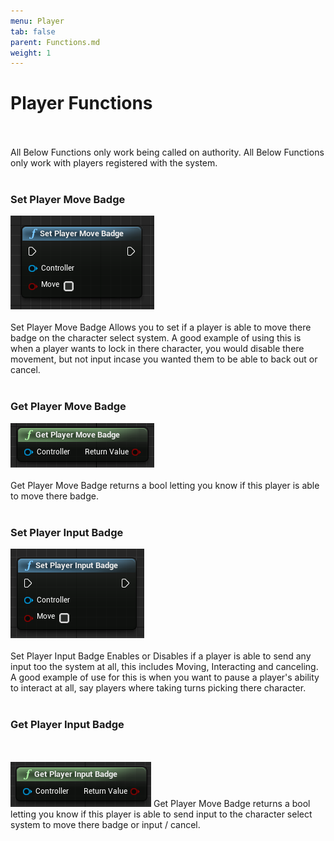 ```yaml
---
menu: Player 
tab: false
parent: Functions.md
weight: 1
---
```


# Player Functions
<br/><br/>
All Below Functions only work being called on authority.
All Below Functions only work with players registered with the system.
<br/><br/>
### Set Player Move Badge
![Alt text](Image/Func_SetPlayerMoveBadge.png?raw=true "ManagerNode")
<br/><br/>
Set Player Move Badge Allows you to set if a player is able to move there badge 
on the character select system.
A good example of using this is when a player wants to lock in there character, you would disable 
there movement, but not input incase you wanted them to be able to back out or cancel.
<br/><br/>
### Get Player Move Badge
![Alt text](Image/Func_GetPlayerMoveBadge.png?raw=true "ManagerNode")
<br/><br/>
Get Player Move Badge returns a bool letting you know if this player is able to move there
badge.
<br/><br/>
### Set Player Input Badge
![Alt text](Image/Func_SetPlayerInputBadge.png?raw=true "ManagerNode")
<br/><br/>
Set Player Input Badge Enables or Disables if a player is able to send any input too the system at all,
this includes Moving, Interacting and canceling.
A good example of use for this is when you want to pause a player's ability to interact at all, say players
where taking turns picking there character.
<br/><br/>
### Get Player Input Badge
<br/><br/>
![Alt text](Image/Func_GetPlayerInputBadge.png?raw=true "ManagerNode")
Get Player Move Badge returns a bool letting you know if this player is able to send input to the 
character select system to move there badge or input / cancel.
<br/><br/>